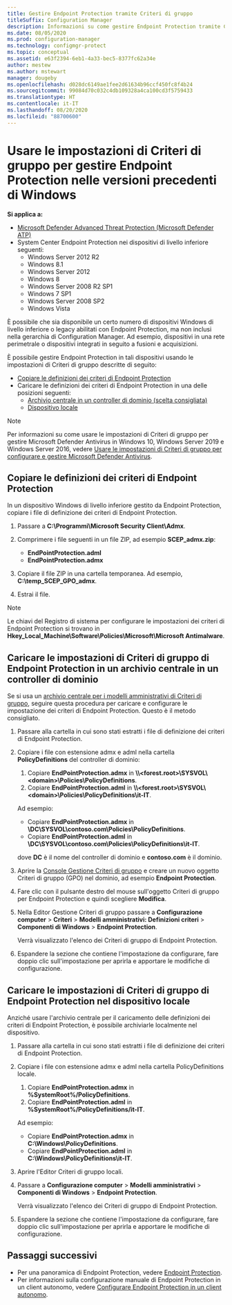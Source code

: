 ```yaml
---
title: Gestire Endpoint Protection tramite Criteri di gruppo
titleSuffix: Configuration Manager
description: Informazioni su come gestire Endpoint Protection tramite Criteri di gruppo.
ms.date: 08/05/2020
ms.prod: configuration-manager
ms.technology: configmgr-protect
ms.topic: conceptual
ms.assetid: e63f2394-6eb1-4a33-bec5-8377fc62a34e
author: mestew
ms.author: mstewart
manager: dougeby
ms.openlocfilehash: d028dc6149ae1fee2d61634b96ccf450fc8f4b24
ms.sourcegitcommit: 99084d70c032c4db109328a4ca100cd3f5759433
ms.translationtype: HT
ms.contentlocale: it-IT
ms.lasthandoff: 08/20/2020
ms.locfileid: "88700600"
---
```

# <a name="use-group-policy-settings-to-manage-endpoint-protection-in-previous-versions-of-windows"></a>Usare le impostazioni di Criteri di gruppo per gestire Endpoint Protection nelle versioni precedenti di Windows

**Si applica a:**

- [Microsoft Defender Advanced Threat Protection (Microsoft Defender ATP)](https://query.prod.cms.rt.microsoft.com/cms/api/am/binary/RE2O8jv)
- System Center Endpoint Protection nei dispositivi di livello inferiore seguenti:
    - Windows Server 2012 R2
    - Windows 8.1
    - Windows Server 2012
    - Windows 8
    - Windows Server 2008 R2 SP1
    - Windows 7 SP1
    - Windows Server 2008 SP2
    - Windows Vista

È possibile che sia disponibile un certo numero di dispositivi Windows di livello inferiore o legacy abilitati con Endpoint Protection, ma non inclusi nella gerarchia di Configuration Manager. Ad esempio, dispositivi in una rete perimetrale o dispositivi integrati in seguito a fusioni e acquisizioni. 

È possibile gestire Endpoint Protection in tali dispositivi usando le impostazioni di Criteri di gruppo descritte di seguito:

- [Copiare le definizioni dei criteri di Endpoint Protection](#copy-endpoint-protection-policy-definitions)
- Caricare le definizioni dei criteri di Endpoint Protection in una delle posizioni seguenti:
    - [Archivio centrale in un controller di dominio (scelta consigliata)](#load-endpoint-protection-group-policy-settings-into-a-central-store-on-a-domain-controller)
    - [Dispositivo locale](#load-endpoint-protection-group-policy-settings-into-your-local-device)

> [!NOTE]
> Per informazioni su come usare le impostazioni di Criteri di gruppo per gestire Microsoft Defender Antivirus in Windows 10, Windows Server 2019 e Windows Server 2016, vedere [Usare le impostazioni di Criteri di gruppo per configurare e gestire Microsoft Defender Antivirus](/windows/security/threat-protection/microsoft-defender-antivirus/use-group-policy-microsoft-defender-antivirus).

## <a name="copy-endpoint-protection-policy-definitions"></a>Copiare le definizioni dei criteri di Endpoint Protection

In un dispositivo Windows di livello inferiore gestito da Endpoint Protection, copiare i file di definizione dei criteri di Endpoint Protection.

1. Passare a **C:\Programmi\Microsoft Security Client\Admx**. 

2. Comprimere i file seguenti in un file ZIP, ad esempio **SCEP_admx.zip**:
    - **EndPointProtection.adml**
    - **EndPointProtection.admx**
3. Copiare il file ZIP in una cartella temporanea. Ad esempio, **C:\temp_SCEP_GPO_admx**.
4. Estrai il file. 

> [!NOTE]
> Le chiavi del Registro di sistema per configurare le impostazioni dei criteri di Endpoint Protection si trovano in **Hkey_Local_Machine\Software\Policies\Microsoft\Microsoft Antimalware**.

## <a name="load-endpoint-protection-group-policy-settings-into-a-central-store-on-a-domain-controller"></a>Caricare le impostazioni di Criteri di gruppo di Endpoint Protection in un archivio centrale in un controller di dominio

Se si usa un [archivio centrale per i modelli amministrativi di Criteri di gruppo](https://support.microsoft.com/help/3087759/how-to-create-and-manage-the-central-store-for-group-policy-administra), seguire questa procedura per caricare e configurare le impostazione dei criteri di Endpoint Protection. Questo è il metodo consigliato.

1. Passare alla cartella in cui sono stati estratti i file di definizione dei criteri di Endpoint Protection.
2. Copiare i file con estensione admx e adml nella cartella **PolicyDefinitions** del controller di dominio:
    1. Copiare **EndPointProtection.admx** in **\\\\\<forest.root\>\\SYSVOL\\\<domain\>\\Policies\\PolicyDefinitions**. 
    2. Copiare **EndPointProtection.adml** in **\\\\\<forest.root\>\\SYSVOL\\\<domain\>\\Policies\\PolicyDefinitions\\it-IT**.  

    Ad esempio:
    
    - Copiare **EndPointProtection.admx** in **\\DC\SYSVOL\contoso.com\Policies\PolicyDefinitions**.
    - Copiare **EndPointProtection.adml** in **\\DC\SYSVOL\contoso.com\Policies\PolicyDefinitions\it-IT**.
    
    dove **DC** è il nome del controller di dominio e **contoso.com** è il dominio.

3. Aprire la [Console Gestione Criteri di gruppo](/internet-explorer/ie11-deploy-guide/group-policy-and-group-policy-mgmt-console-ie11) e creare un nuovo oggetto Criteri di gruppo (GPO) nel dominio, ad esempio **Endpoint Protection**.
4. Fare clic con il pulsante destro del mouse sull'oggetto Criteri di gruppo per Endpoint Protection e quindi scegliere **Modifica**.
5. Nella Editor Gestione Criteri di gruppo passare a **Configurazione computer** > **Criteri**  > **Modelli amministrativi: Definizioni criteri** > **Componenti di Windows** > **Endpoint Protection**.

   Verrà visualizzato l'elenco dei Criteri di gruppo di Endpoint Protection.

6. Espandere la sezione che contiene l'impostazione da configurare, fare doppio clic sull'impostazione per aprirla e apportare le modifiche di configurazione.

## <a name="load-endpoint-protection-group-policy-settings-into-your-local-device"></a>Caricare le impostazioni di Criteri di gruppo di Endpoint Protection nel dispositivo locale

Anziché usare l'archivio centrale per il caricamento delle definizioni dei criteri di Endpoint Protection, è possibile archiviarle localmente nel dispositivo.

1. Passare alla cartella in cui sono stati estratti i file di definizione dei criteri di Endpoint Protection.
2. Copiare i file con estensione admx e adml nella cartella PolicyDefinitions locale.
    1. Copiare **EndPointProtection.admx** in **%SystemRoot%/PolicyDefinitions**. 
    2. Copiare **EndPointProtection.adml** in **%SystemRoot%/PolicyDefinitions/it-IT**.
    
    Ad esempio:

    - Copiare **EndPointProtection.admx** in **C:\Windows\PolicyDefinitions**.
    - Copiare **EndPointProtection.adml** in **C:\Windows\PolicyDefinitions\it-IT**.
    
3. Aprire l'Editor Criteri di gruppo locali.
4. Passare a **Configurazione computer** > **Modelli amministrativi** > **Componenti di Windows** > **Endpoint Protection**.

    Verrà visualizzato l'elenco dei Criteri di gruppo di Endpoint Protection.

5. Espandere la sezione che contiene l'impostazione da configurare, fare doppio clic sull'impostazione per aprirla e apportare le modifiche di configurazione.

## <a name="next-steps"></a>Passaggi successivi
- Per una panoramica di Endpoint Protection, vedere [Endpoint Protection](endpoint-protection.md).
- Per informazioni sulla configurazione manuale di Endpoint Protection in un client autonomo, vedere [Configurare Endpoint Protection in un client autonomo](endpoint-protection-configure-standalone-client.md).